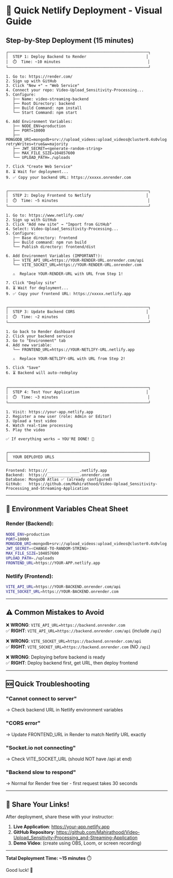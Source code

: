 # 🚀 Quick Netlify Deployment - Visual Guide

## Step-by-Step Deployment (15 minutes)

```
┌─────────────────────────────────────────────────────────────┐
│  STEP 1: Deploy Backend to Render                          │
│  ⏱️  Time: ~10 minutes                                      │
└─────────────────────────────────────────────────────────────┘

1. Go to: https://render.com/
2. Sign up with GitHub
3. Click "New +" → "Web Service"
4. Connect your repo: Video-Upload_Sensitivity-Processing...
5. Configure:
   ├── Name: video-streaming-backend
   ├── Root Directory: backend
   ├── Build Command: npm install
   └── Start Command: npm start

6. Add Environment Variables:
   ├── NODE_ENV=production
   ├── PORT=10000
   ├── MONGODB_URI=mongodb+srv://upload_videos:upload_videos@cluster0.4s0vlog.mongodb.net/upload_videos?retryWrites=true&w=majority
   ├── JWT_SECRET=<generate-random-string>
   ├── MAX_FILE_SIZE=104857600
   └── UPLOAD_PATH=./uploads

7. Click "Create Web Service"
8. ⏳ Wait for deployment...
9. ✅ Copy your backend URL: https://xxxxx.onrender.com


┌─────────────────────────────────────────────────────────────┐
│  STEP 2: Deploy Frontend to Netlify                        │
│  ⏱️  Time: ~5 minutes                                       │
└─────────────────────────────────────────────────────────────┘

1. Go to: https://www.netlify.com/
2. Sign up with GitHub
3. Click "Add new site" → "Import from GitHub"
4. Select: Video-Upload_Sensitivity-Processing...
5. Configure:
   ├── Base directory: frontend
   ├── Build command: npm run build
   └── Publish directory: frontend/dist

6. Add Environment Variables (IMPORTANT!):
   ├── VITE_API_URL=https://YOUR-RENDER-URL.onrender.com/api
   └── VITE_SOCKET_URL=https://YOUR-RENDER-URL.onrender.com
   
   ⚠️  Replace YOUR-RENDER-URL with URL from Step 1!

7. Click "Deploy site"
8. ⏳ Wait for deployment...
9. ✅ Copy your frontend URL: https://xxxxx.netlify.app


┌─────────────────────────────────────────────────────────────┐
│  STEP 3: Update Backend CORS                               │
│  ⏱️  Time: ~2 minutes                                       │
└─────────────────────────────────────────────────────────────┘

1. Go back to Render dashboard
2. Click your backend service
3. Go to "Environment" tab
4. Add new variable:
   └── FRONTEND_URL=https://YOUR-NETLIFY-URL.netlify.app
   
   ⚠️  Replace YOUR-NETLIFY-URL with URL from Step 2!

5. Click "Save"
6. ⏳ Backend will auto-redeploy


┌─────────────────────────────────────────────────────────────┐
│  STEP 4: Test Your Application                             │
│  ⏱️  Time: ~3 minutes                                       │
└─────────────────────────────────────────────────────────────┘

1. Visit: https://your-app.netlify.app
2. Register a new user (role: Admin or Editor)
3. Upload a test video
4. Watch real-time processing
5. Play the video

✅ If everything works → YOU'RE DONE! 🎉


┌─────────────────────────────────────────────────────────────┐
│  YOUR DEPLOYED URLS                                         │
└─────────────────────────────────────────────────────────────┘

Frontend: https://______________.netlify.app
Backend:  https://______________.onrender.com
Database: MongoDB Atlas ✅ (already configured)
GitHub:   https://github.com/Mahirathood/Video-Upload_Sensitivity-Processing_and-Streaming-Application
```

---

## 🎯 Environment Variables Cheat Sheet

### Render (Backend):
```bash
NODE_ENV=production
PORT=10000
MONGODB_URI=mongodb+srv://upload_videos:upload_videos@cluster0.4s0vlog.mongodb.net/upload_videos?retryWrites=true&w=majority
JWT_SECRET=<CHANGE-TO-RANDOM-STRING>
MAX_FILE_SIZE=104857600
UPLOAD_PATH=./uploads
FRONTEND_URL=https://YOUR-APP.netlify.app
```

### Netlify (Frontend):
```bash
VITE_API_URL=https://YOUR-BACKEND.onrender.com/api
VITE_SOCKET_URL=https://YOUR-BACKEND.onrender.com
```

---

## ⚠️ Common Mistakes to Avoid

❌ **WRONG**: `VITE_API_URL=https://backend.onrender.com`  
✅ **RIGHT**: `VITE_API_URL=https://backend.onrender.com/api` (include `/api`)

❌ **WRONG**: `VITE_SOCKET_URL=https://backend.onrender.com/api`  
✅ **RIGHT**: `VITE_SOCKET_URL=https://backend.onrender.com` (NO `/api`)

❌ **WRONG**: Deploying before backend is ready  
✅ **RIGHT**: Deploy backend first, get URL, then deploy frontend

---

## 🆘 Quick Troubleshooting

### "Cannot connect to server"
→ Check backend URL in Netlify environment variables

### "CORS error"
→ Update FRONTEND_URL in Render to match Netlify URL exactly

### "Socket.io not connecting"
→ Check VITE_SOCKET_URL (should NOT have /api at end)

### "Backend slow to respond"
→ Normal for Render free tier - first request takes 30 seconds

---

## 📱 Share Your Links!

After deployment, share these with your instructor:

1. **Live Application**: https://your-app.netlify.app
2. **GitHub Repository**: https://github.com/Mahirathood/Video-Upload_Sensitivity-Processing_and-Streaming-Application
3. **Demo Video**: (create using OBS, Loom, or screen recording)

---

**Total Deployment Time: ~15 minutes** ⏱️

Good luck! 🚀
